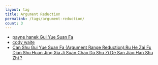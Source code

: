 ```yaml
---
layout: tag
title: Argument Reduction
permalink: /tags/argument-reduction/
count: 3
---
```


- [payne hanek Gui Yue Suan Fa ](https://www.longluo.me/blog/2024/01/22/payne-hanek/)
- [cody waite](https://www.longluo.me/blog/2023/12/19/cody-waite/)
- [Can Shu Gui Yue Suan Fa (Argument Range Reduction):Ru He Zai Fu Dian Shu Huan Jing Xia Ji Suan Chao Da Shu Zi De San Jiao Han Shu Zhi ?](https://www.longluo.me/blog/2023/09/16/argument-range-reduction/)
